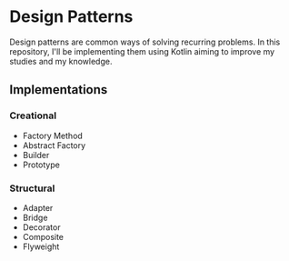 # Design Patterns
Design patterns are common ways of solving recurring problems. In this repository, I'll be implementing them using Kotlin aiming to improve my studies and my knowledge.

## Implementations
### Creational
- Factory Method
- Abstract Factory
- Builder
- Prototype
### Structural
- Adapter
- Bridge
- Decorator
- Composite
- Flyweight